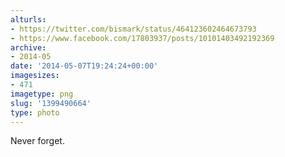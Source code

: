 ```yaml
---
alturls:
- https://twitter.com/bismark/status/464123602464673793
- https://www.facebook.com/17803937/posts/10101403492192369
archive:
- 2014-05
date: '2014-05-07T19:24:24+00:00'
imagesizes:
- 471
imagetype: png
slug: '1399490664'
type: photo
---
```


Never forget.
